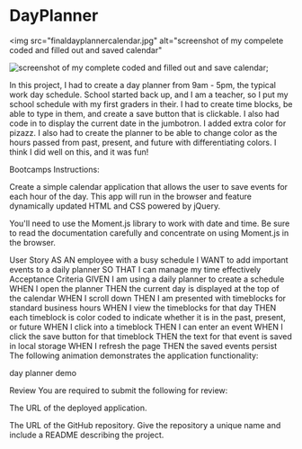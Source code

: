 # DayPlanner
<img src="finaldayplannercalendar.jpg" alt="screenshot of my compelete coded and filled out and saved calendar"

![screenshot of my complete coded and filled out and save calendar](finaldayplannerscreenshot);

In this project, I had to create a day planner from 9am - 5pm, the typical work day schedule. School started back up, and I am a teacher, so I put my school schedule with my first graders in their. I had to create time blocks, be able to type in them, and create a save button that is clickable. I also had code in to display the current date in the jumbotron. I added extra color for pizazz. I also had to create the planner to be able to change color as the hours passed from past, present, and future with differentiating colors. I think I did well on this, and it was fun!

Bootcamps Instructions:

Create a simple calendar application that allows the user to save events for each hour of the day. This app will run in the browser and feature dynamically updated HTML and CSS powered by jQuery.

You'll need to use the Moment.js library to work with date and time. Be sure to read the documentation carefully and concentrate on using Moment.js in the browser.

User Story
AS AN employee with a busy schedule
I WANT to add important events to a daily planner
SO THAT I can manage my time effectively
Acceptance Criteria
GIVEN I am using a daily planner to create a schedule
WHEN I open the planner
THEN the current day is displayed at the top of the calendar
WHEN I scroll down
THEN I am presented with timeblocks for standard business hours
WHEN I view the timeblocks for that day
THEN each timeblock is color coded to indicate whether it is in the past, present, or future
WHEN I click into a timeblock
THEN I can enter an event
WHEN I click the save button for that timeblock
THEN the text for that event is saved in local storage
WHEN I refresh the page
THEN the saved events persist
The following animation demonstrates the application functionality:

day planner demo

Review
You are required to submit the following for review:

The URL of the deployed application.

The URL of the GitHub repository. Give the repository a unique name and include a README describing the project.
